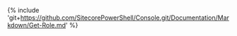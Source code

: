 {% include 'git+https://github.com/SitecorePowerShell/Console.git/Documentation/Markdown/Get-Role.md' %}

